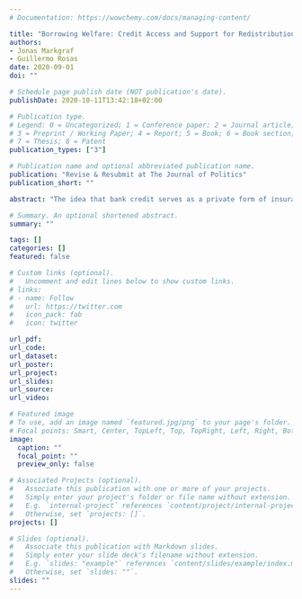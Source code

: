 ```yaml
---
# Documentation: https://wowchemy.com/docs/managing-content/

title: "Borrowing Welfare: Credit Access and Support for Redistribution."
authors:
- Jonas Markgraf
- Guillermo Rosas
date: 2020-09-01
doi: ""

# Schedule page publish date (NOT publication's date).
publishDate: 2020-10-11T13:42:18+02:00

# Publication type.
# Legend: 0 = Uncategorized; 1 = Conference paper; 2 = Journal article;
# 3 = Preprint / Working Paper; 4 = Report; 5 = Book; 6 = Book section;
# 7 = Thesis; 8 = Patent
publication_types: ["3"]

# Publication name and optional abbreviated publication name.
publication: "Revise & Resubmit at The Journal of Politics"
publication_short: ""

abstract: "The idea that bank credit serves as a private form of insurance against economic shocks has recently gained credence, but do voters see bank credit as an acceptable substitute for publicly-provided welfare? We conjecture that voters do see bank credit as a private form of insurance against economic risk, but we only expect voters with high incomes and those who face low risk from unemployment to willingly trade off credit access for welfare. Relying on observational data from the European Social Survey between 2002--10 we conclude that individuals with better credit access demand lower levels of redistribution, but confirm this effect is conditional on income and job loss risk. We then conduct a conjoint analysis in the United Kingdom that also points to a credit-access effect on preferences for redistribution. We find that high-income, low-risk voters support lower income taxation when credit is cheaply available."

# Summary. An optional shortened abstract.
summary: ""

tags: []
categories: []
featured: false

# Custom links (optional).
#   Uncomment and edit lines below to show custom links.
# links:
# - name: Follow
#   url: https://twitter.com
#   icon_pack: fab
#   icon: twitter

url_pdf:
url_code:
url_dataset:
url_poster:
url_project:
url_slides:
url_source:
url_video:

# Featured image
# To use, add an image named `featured.jpg/png` to your page's folder. 
# Focal points: Smart, Center, TopLeft, Top, TopRight, Left, Right, BottomLeft, Bottom, BottomRight.
image:
  caption: ""
  focal_point: ""
  preview_only: false

# Associated Projects (optional).
#   Associate this publication with one or more of your projects.
#   Simply enter your project's folder or file name without extension.
#   E.g. `internal-project` references `content/project/internal-project/index.md`.
#   Otherwise, set `projects: []`.
projects: []

# Slides (optional).
#   Associate this publication with Markdown slides.
#   Simply enter your slide deck's filename without extension.
#   E.g. `slides: "example"` references `content/slides/example/index.md`.
#   Otherwise, set `slides: ""`.
slides: ""
---
```

